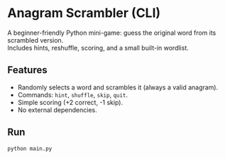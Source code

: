 # Anagram Scrambler (CLI)

A beginner-friendly Python mini-game: guess the original word from its scrambled version.  
Includes hints, reshuffle, scoring, and a small built-in wordlist.

## Features
- Randomly selects a word and scrambles it (always a valid anagram).
- Commands: `hint`, `shuffle`, `skip`, `quit`.
- Simple scoring (+2 correct, -1 skip).
- No external dependencies.

## Run
```bash
python main.py
